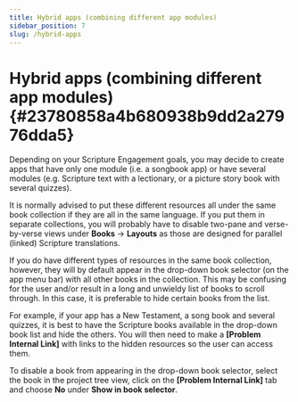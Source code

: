 ```yaml
---
title: Hybrid apps (combining different app modules)
sidebar_position: 7
slug: /hybrid-apps
---
```




# Hybrid apps (combining different app modules) {#23780858a4b680938b9dd2a27976dda5}


Depending on your Scripture Engagement goals, you may decide to create apps that have only one module (i.e. a songbook app) or have several modules (e.g. Scripture text with a lectionary, or a picture story book with several quizzes).


It is normally advised to put these different resources all under the same book collection if they are all in the same language. If you put them in separate collections, you will probably have to disable two-pane and verse-by-verse views under **Books** → **Layouts** as those are designed for parallel (linked) Scripture translations.


If you do have different types of resources in the same book collection, however, they will by default appear in the drop-down book selector (on the app menu bar) with all other books in the collection. This may be confusing for the user and/or result in a long and unwieldy list of books to scroll through. In this case, it is preferable to hide certain books from the list.


For example, if your app has a New Testament, a song book and several quizzes, it is best to have the Scripture books available in the drop-down book list and hide the others. You will then need to make a **[Problem Internal Link]** with links to the hidden resources so the user can access them.


To disable a book from appearing in the drop-down book selector, select the book in the project tree view, click on the **[Problem Internal Link]** tab and choose **No** under **Show in book selector**.

